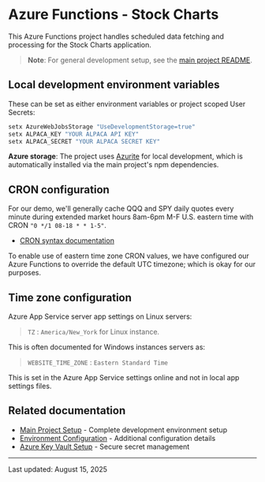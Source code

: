 # Azure Functions - Stock Charts

This Azure Functions project handles scheduled data fetching and processing for the Stock Charts application.

> **Note**: For general development setup, see the [main project README](../../README.md#development-setup).

## Local development environment variables

These can be set as either environment variables or project scoped User Secrets:

```bash
setx AzureWebJobsStorage "UseDevelopmentStorage=true"
setx ALPACA_KEY "YOUR ALPACA API KEY"
setx ALPACA_SECRET "YOUR ALPACA SECRET KEY"
```

**Azure storage**: The project uses [Azurite](../../README.md#local-storage-with-azurite) for local development, which is automatically installed via the main project's npm dependencies.

## CRON configuration

For our demo, we'll generally cache QQQ and SPY daily quotes every minute
during extended market hours 8am-6pm M-F U.S. eastern time with CRON `"0 */1 08-18 * * 1-5"`.

- [CRON syntax documentation](https://docs.microsoft.com/en-us/azure/azure-functions/functions-bindings-timer#cron-expressions)

To enable use of eastern time zone CRON values, we have configured our Azure Functions
to override the default UTC timezone; which is okay for our purposes.

## Time zone configuration

Azure App Service server app settings on Linux servers:

>`TZ` : `America/New_York` for Linux instance.

This is often documented for Windows instances servers as:

>`WEBSITE_TIME_ZONE` : `Eastern Standard Time`

This is set in the Azure App Service settings online and not in local app settings files.

## Related documentation

- [Main Project Setup](../../README.md#development-setup) - Complete development environment setup
- [Environment Configuration](../../README.md#environment-configuration) - Additional configuration details  
- [Azure Key Vault Setup](../../README.md#setting-up-azure-key-vault-for-storing-secrets) - Secure secret management

---
Last updated: August 15, 2025
